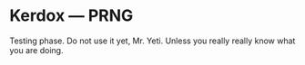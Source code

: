 # Kerdox — PRNG

Testing phase. Do not use it yet, Mr. Yeti. Unless you really really know what you are doing.
